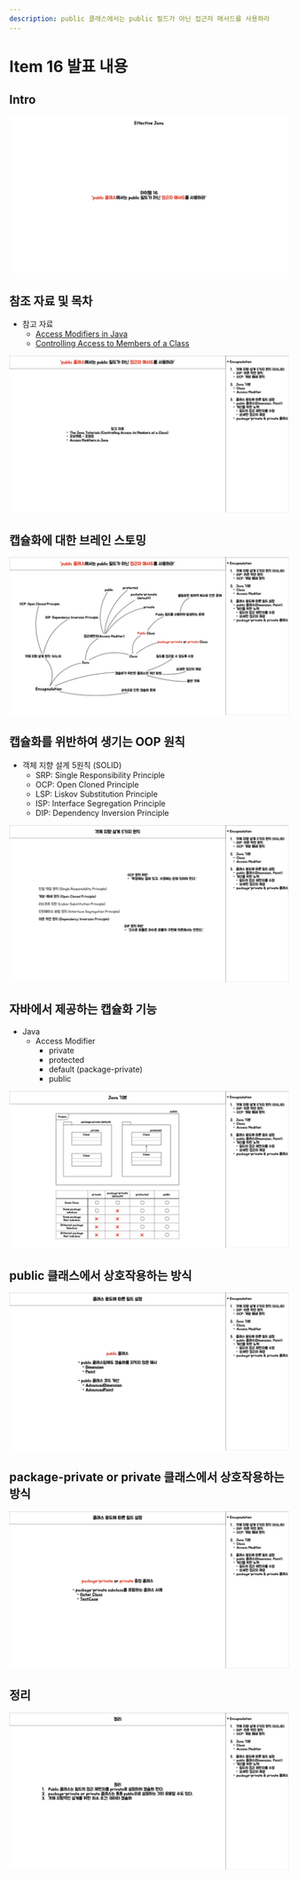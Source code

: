 ```yaml
---
description: public 클래스에서는 public 필드가 아닌 접근자 메서드를 사용하라
---
```


# Item 16 발표 내용

## Intro

![intro](/java/effactive/item16/images/item16.001.png)

## 참조 자료 및 목차

- 참고 자료
	- [Access Modifiers in Java](https://www.baeldung.com/java-access-modifiers)
	- [Controlling Access to Members of a Class](https://docs.oracle.com/javase/tutorial/java/javaOO/accesscontrol.html)

![reference](/java/effactive/item16/images/item16.002.png)

## 캡슐화에 대한 브레인 스토밍

![Object Oriented Principle](/java/effactive/item16/images/item16.003.png)

## 캡슐화를 위반하여 생기는 OOP 원칙

- 객체 지향 설계 5원칙 (SOLID)
	- SRP: Single Responsibility Principle
	- OCP: Open Cloned Principle
	- LSP: Liskov Substitution Principle
	- ISP: Interface Segregation Principle
	- DIP: Dependency Inversion Principle

![캡슐화와 연관된 OOP 원칙](/java/effactive/item16/images/item16.004.png)

## 자바에서 제공하는 캡슐화 기능

- Java
	- Access Modifier
		- private
		- protected
		- default (package-private)
		- public

![Access Modifier](/java/effactive/item16/images/item16.005.png)

## public 클래스에서 상호작용하는 방식

![public 클래스](/java/effactive/item16/images/item16.006.png)

## package-private or private 클래스에서 상호작용하는 방식

![package-private or private 클래스](/java/effactive/item16/images/item16.007.png)

## 정리

![정리](/java/effactive/item16/images/item16.008.png)
